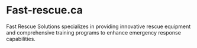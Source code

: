 # Fast-rescue.ca
Fast Rescue Solutions specializes in providing innovative rescue equipment and comprehensive training programs to enhance emergency response capabilities.
